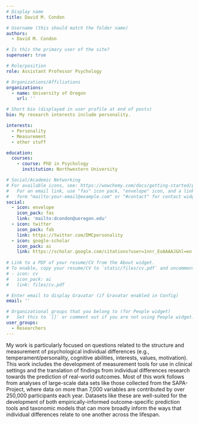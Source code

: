 ```yaml
---
# Display name
title: David M. Condon

# Username (this should match the folder name)
authors:
  - David M. Condon

# Is this the primary user of the site?
superuser: true

# Role/position
role: Assistant Professor Psychology

# Organizations/Affiliations
organizations:
  - name: University of Oregon
    url: ''

# Short bio (displayed in user profile at end of posts)
bio: My research interests include personality.

interests:
  - Personality
  - Measurement
  - other stuff

education:
  courses:
    - course: PhD in Psychology
      institution: Northwestern University

# Social/Academic Networking
# For available icons, see: https://wowchemy.com/docs/getting-started/page-builder/#icons
#   For an email link, use "fas" icon pack, "envelope" icon, and a link in the
#   form "mailto:your-email@example.com" or "#contact" for contact widget.
social:
  - icon: envelope
    icon_pack: fas
    link: 'mailto:dcondon@uoregon.edu'
  - icon: twitter
    icon_pack: fab
    link: https://twitter.com/DMCpersonality
  - icon: google-scholar
    icon_pack: ai
    link: https://scholar.google.com/citations?user=1nnr_EoAAAAJ&hl=en
    
# Link to a PDF of your resume/CV from the About widget.
# To enable, copy your resume/CV to `static/files/cv.pdf` and uncomment the lines below.
# - icon: cv
#   icon_pack: ai
#   link: files/cv.pdf

# Enter email to display Gravatar (if Gravatar enabled in Config)
email: ''

# Organizational groups that you belong to (for People widget)
#   Set this to `[]` or comment out if you are not using People widget.
user_groups:
  - Researchers
---
```


My work is particularly focused on questions related to the structure and measurement of psychological individual differences (e.g., temperament/personality, cognitive abilities, interests, values, motivation). This work includes the development of measurement tools for use in clinical settings and the translation of findings from individual differences research towards the prediction of real-world outcomes. Most of this work follows from analyses of large-scale data sets like those collected from the SAPA-Project, where data on more than 7,000 variables are contributed by over 250,000 participants each year. Datasets like these are well-suited for the development of both empirically-informed outcome-specific prediction tools and taxonomic models that can more broadly inform the ways that individual differences relate to one another across the lifespan. 
